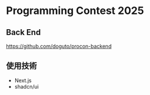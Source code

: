 # Programming Contest 2025

## Back End

https://github.com/doguto/procon-backend

## 使用技術

- Next.js
- shadcn/ui
